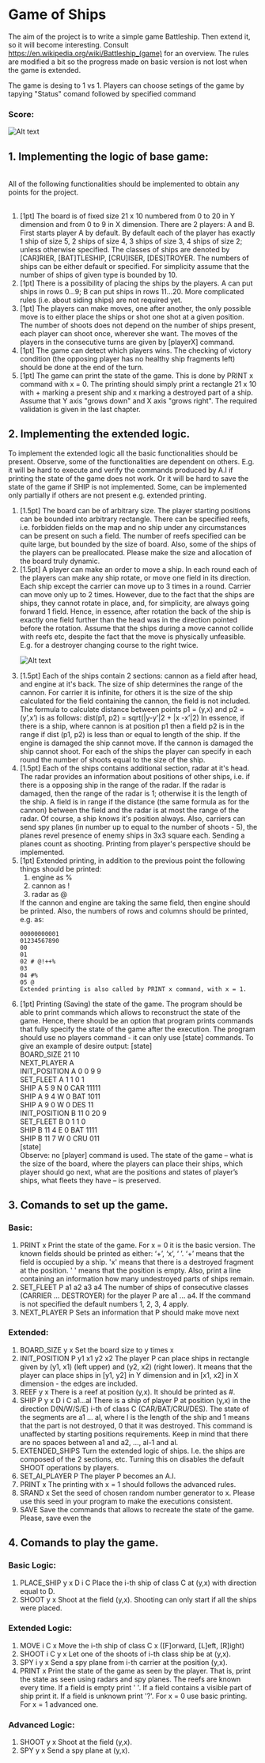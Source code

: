 # Game of Ships
The aim of the project is to write a simple game Battleship. Then extend it, so it will become
interesting. Consult https://en.wikipedia.org/wiki/Battleship_(game) for an overview. The rules are
modified a bit so the progress made on basic version is not lost when the game is extended.

The game is desing to 1 vs 1.
Players can choose setings of the game by tapying "Status" comand
followed by specified command

### Score:
![Alt text](score.png?raw=true "score.png")

## 1. Implementing the logic of base game:
<br>
All of the following functionalities should be implemented to obtain any points for the project. <br><br>
<ol>
<li>[1pt] The board is of fixed size 21 x 10  numbered from 0 to 20 in Y dimension and from 0 to 9
in X dimension. There are 2 players: A and B. First starts player A by default.
By default each of the player has exactly 1 ship of size 5, 2 ships of size 4, 3 ships of size 3, 4
ships of size 2; unless otherwise specified. The classes of ships are denoted by [CAR]RIER,
[BAT]TLESHIP, [CRU]ISER, [DES]TROYER. The numbers of ships can be either default or
specified. For simplicity assume that the number of ships of given type is bounded by 10.</li>

<li>[1pt] There is a possibility of placing the ships by the players. A can put ships in rows 0...9; B
can put ships in rows 11...20. More complicated rules (i.e. about siding ships) are not required
yet.</li>
<li>[1pt] The players can make moves, one after another, the only possible move is to either place
the ships or shot one shot at a given position. The number of shoots does not depend on the
number of ships present, each player can shoot once, wherever she want. The moves of the
players in the consecutive turns are given by [playerX] command.</li>
<li>[1pt] The game can detect which players wins. The checking of victory condition (the opposing
player has no healthy ship fragments left) should be done at the end of the turn. </li>
<li>[1pt] The game can print the state of the game. This is done by PRINT x command with x = 0.
The printing should simply print a rectangle 21 x 10 with + marking a present ship and x
marking a destroyed part of a ship. Assume that Y axis "grows down" and X axis "grows right".
The required validation is given in the last chapter. </li>
</ol>

## 2. Implementing the extended logic.
<p>To implement the extended logic all the basic functionalities should be present. Observe, some of the
functionalities are dependent on others. E.g. it will be hard to execute and verify the commands
produced by A.I if printing the state of the game does not work. Or it will be hard to save the state of
the game if SHIP is not implemented. Some, can be implemented only partially if others are not present
e.g. extended printing.</p>
<ol>
<li>[1.5pt] The board can be of arbitrary size. The player starting positions can be bounded into
arbitrary rectangle. There can be specified reefs, i.e. forbidden fields on the map and no ship
under any circumstances can be present on such a field. The number of reefs specified can be
quite large, but bounded by the size of board. Also, some of the ships of the players can be
preallocated. Please make the size and allocation of the board truly dynamic.</li>
<li>[1.5pt] A player can make an order to move a ship. In each round each of the players can make
any ship rotate, or move one field in its direction. Each ship except the carrier can move up to 3
times in a round. Carrier can move only up to 2 times. However, due to the fact that the ships
are ships, they cannot rotate in place, and, for simplicity, are always going forward 1 field.
Hence, in essence, after rotation the back of the ship is exactly one field further than the head
was in the direction pointed before the rotation. Assume that the ships during a move cannot
collide with reefs etc, despite the fact that the move is physically unfeasible.
E.g.  for a destroyer changing course to the right twice. <br>

![Alt text](ships1.png?raw=true "ships1.png")
</li>
<li>[1.5pt] Each of the ships contain 2 sections: cannon as a field after head, and engine at it's back.
The size of ship determines the range of the cannon. For carrier it is infinite, for others it is the
size of the ship calculated for the field containing the cannon, the field is not included.
The formula to calculate distance between points p1 = (y,x) and p2 = (y’,x’) is as follows:
dist(p1, p2) = sqrt(|y-y’|2 + |x -x’|2)
In essence, if there is a ship, where cannon is at position p1 then a field p2 is in the range if dist
(p1, p2) is less than or equal to length of the ship.
If the engine is damaged the ship cannot move. If the cannon is damaged the ship cannot shoot.
For each of the ships the player can specify in each round the number of shoots equal to the size
of the ship.</li>
<li>[1.5pt] Each of the ships contains additional section, radar at it's head. The radar provides an
information about positions of other ships, i.e. if there is a opposing ship in the range of the
radar. If the radar is damaged, then the range of the radar is 1; otherwise it is the length of the
ship. A field is in range if the distance (the same formula as for the cannon) between the field
and the radar is at most the range of the radar. Of course, a ship knows it's position always.
Also, carriers can send spy planes (in number up to equal to the number of shoots - 5), the
planes revel presence of enemy ships in 3x3 square each. Sending a planes count as shooting.
Printing from player's perspective should be implemented.</li>
<li>[1pt] Extended printing, in addition to the previous point the following things should be printed:
<ol>
    <li>engine as %</li>
    <li>cannon as !</li>
    <li>radar as @</li>
    </ol>
If the cannon and engine are taking the same field, then engine should be printed. Also, the
numbers of rows and columns should be printed, e.g. as:

    
    00000000001 
    01234567890 
    00           
    01           
    02 # @!++%   
    03           
    04 #% 
    05 @ 
    Extended printing is also called by PRINT x command, with x = 1.
</li>
<li>
[1pt] Printing (Saving) the state of the game. The program should be able to print commands
which allows to reconstruct the state of the game. Hence, there should be an option that
program prints commands that fully specify the state of the game after the execution. The
program should use no players command - it can only use [state] commands.
To give an example of desire output:
[state] <br>
BOARD_SIZE 21 10 <br>
NEXT_PLAYER A <br>
INIT_POSITION A 0 0 9 9 <br>
SET_FLEET A 1 1 0 1 <br>
SHIP A 5 9 N 0 CAR 11111 <br>
SHIP A 9 4 W 0 BAT 1011 <br>
SHIP A 9 0 W 0 DES 11 <br>
INIT_POSITION B 11 0 20 9 <br>
SET_FLEET B 0 1 1 0 <br>
SHIP B 11 4 E 0 BAT 1111 <br>
SHIP B 11 7 W 0 CRU 011 <br>
[state] <br>
Observe: no [player] command is used. The state of the game – what is the size of the board,
where the players can place their ships, which player should go next, what are the positions and
states of player’s ships, what fleets they have – is preserved.</li>
</ol>

## 3. Comands to set up the game.

### Basic:
1. PRINT x
Print the state of the game. For x = 0 it is the basic version. The known fields should be
printed as either: ‘+’, ‘x’, ‘ ’. ‘+’ means that the field is occupied by a ship. 'x' means that
there is a destroyed fragment at the position. ' ' means that the position is empty. Also, print
a line containing an information how many undestroyed parts of ships remain.
2. SET_FLEET P a1 a2 a3 a4
The number of ships of consecutive classes (CARRIER ... DESTROYER) for the player P
are a1 ... a4. If the command is not specified the default numbers 1, 2, 3, 4 apply.
3. NEXT_PLAYER P
Sets an information that P should make move next

### Extended:
1. BOARD_SIZE y x
Set the board size to y times x
2. INIT_POSITION P y1 x1 y2 x2
The player P can place ships in rectangle given by (y1, x1) (left upper) and (y2, x2) (right
lower). It means that the player can place ships in [y1, y2] in Y dimension and in [x1, x2] in
X dimension - the edges are included.
3. REEF y x
There is a reef at position (y,x). It should be printed as #.
4. SHIP P y x D i C a1...al
There is a ship of player P at position (y,x) in the direction D(N/W/S/E) i-th of class C
(CAR/BAT/CRU/DES). The state of the segments are a1 … al, where l is the length of the
ship and 1 means that the part is not destroyed, 0 that it was destroyed. This command is
unaffected by starting positions requirements. Keep in mind that there are no spaces
between a1 and a2, …, al-1 and al.
5. EXTENDED_SHIPS
Turn the extended logic of ships. I.e. the ships are composed of the 2 sections, etc. Turning
this on disables the default SHOOT operations by players.
6. SET_AI_PLAYER P
The player P becomes an A.I.
7. PRINT x
The printing with x = 1 should follows the advanced rules.
8. SRAND x
Set the seed of chosen random number generator to x. Please use this seed in your program
to make the executions consistent.
9. SAVE
Save the commands that allows to recreate the state of the game. Please, save even the 

## 4. Comands to play the game.

### Basic Logic:
1. PLACE_SHIP y x D i C
Place the i-th ship of class C at (y,x) with direction equal to D.
2. SHOOT y x
Shoot at the field (y,x). Shooting can only start if all the ships were placed.
### Extended Logic:
1. MOVE i C x
Move the i-th ship of class C x ([F]orward, [L]eft, [R]ight)
2. SHOOT i C y x
Let one of the shoots of i-th class ship be at (y,x).
3. SPY i y x
Send a spy plane from i-th carrier at the position (y,x).
4. PRINT x
Print the state of the game as seen by the player. That is, print the state as seen using radars
and spy planes. The reefs are known every time. If a field is empty print ' '. If a field
contains a visible part of ship print it. If a field is unknown print '?'. For x = 0 use basic
printing. For x = 1 advanced one.
### Advanced Logic:
1. SHOOT y x
Shoot at the field (y,x).
2. SPY y x
Send a spy plane at (y,x).
